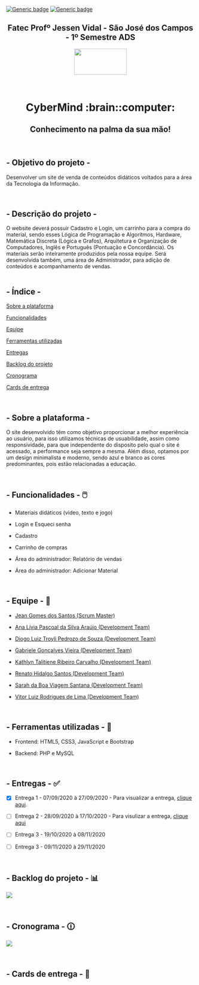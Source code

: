 
[![Generic badge](https://img.shields.io/badge/STATUS_DO_PROJETO-EM_ANDAMENTO-blue.svg)](https://shields.io/) 
[![Generic badge](https://img.shields.io/badge/SPRINT_ATUAL-SPRINT_1-blue.svg)](https://shields.io/)

<h2 text align="center">Fatec Profº Jessen Vidal - São José dos Campos - 1º Semestre ADS</h2>

<p align="center">
  <img  src="SPRINT 1/Código/assets/img/fatec-logo.png" width="140px" height="70px">
 </p>
 
 <br>
 
<h1 text align="center">CyberMind :brain::computer:</h1> 
<h2 text align="center">Conhecimento na palma da sua mão!</h2>

<br>

## - Objetivo do projeto -  
Desenvolver um site de venda de conteúdos didáticos voltados para a área da Tecnologia da Informação.

<br>


## - Descrição do projeto - 
 O website deverá possuir Cadastro e Login, um carrinho para a compra do material, sendo esses Lógica de Programação e Algoritmos, Hardware, Matemática Discreta (Lógica e Grafos), Arquitetura e Organização de Computadores, Inglês e Português (Pontuação e Concordância). Os materiais serão inteiramente produzidos pela nossa equipe. Será desenvolvida também, uma área de Administrador, para adição de conteúdos e acompanhamento de vendas.
<br />
<br />


## - Índice -
<a name="ancora"></a>

 [Sobre a plataforma](#ancora1)
 
 [Funcionalidades](#ancora2)
 
 [Equipe](#ancora3)
 
 [Ferramentas utilizadas](#ancora4)
 
 [Entregas](#ancora5)
 
 [Backlog do projeto](#ancora6)
 
 [Cronograma](#ancora7)
 
  [Cards de entrega](#ancora8)


<br />

<a id="ancora1"></a>
## - Sobre a plataforma - 
O site desenvolvido têm como objetivo proporcionar a melhor experiência ao usuário, para isso utilizamos técnicas de usuabilidade, assim como responsividade, para que independente do disposito pelo qual o site é acessado, a performance seja sempre a mesma. Além disso, optamos por um design minimalista e moderno, sendo azul e branco as cores predominantes, pois estão relacionadas a educação.  

<br />

<a id="ancora2"></a>
## - Funcionalidades - :computer_mouse:
* Materiais didáticos (vídeo, texto e jogo)

* Login e Esqueci senha
* Cadastro
* Carrinho de compras
* Área do administrador: Relatório de vendas
* Área do administrador: Adicionar Material

<br />

<a id="ancora3"></a>
## - Equipe - :busts_in_silhouette:

* [Jean Gomes dos Santos (Scrum Master)](https://github.com/jeangomes3)

* [Ana Lívia Pascoal da Silva Araújo (Development Team)](https://github.com/arapujo/)

* [Diogo Luiz Troyli Pedrozo de Souza (Development Team)](https://github.com/diogotroyli)

* [Gabriele Gonçalves Vieira (Development Team)](https://github.com/GabrieleGVieira)

* [Kathlyn Talitiene Ribeiro Carvalho (Development Team)](https://github.com/arapujo/pi_primeiro_semestre)

* [Renato Hidalgo Santos (Development Team)](https://github.com/renatohidalgo23)

* [Sarah da Boa Viagem Santana (Development Team)](https://github.com/Sarah781)

* [Vitor Luiz Rodrigues de Lima (Development Team)](https://github.com/VilRL)

<br />

<a id="ancora4"></a>
## - Ferramentas utilizadas - :hammer:

* Frontend: HTML5, CSS3, JavaScript e Bootstrap

* Backend: PHP e MySQL

<br />

<a id="ancora5"></a>
## - Entregas - :white_check_mark:

- [x] Entrega 1 - 07/09/2020 à 27/09/2020 - Para visualizar a entrega, [clique aqui](https://github.com/arapujo/pi_primeiro_semestre/tree/master/SPRINT%200).

- [ ] Entrega 2 - 28/09/2020 à 17/10/2020 - Para visulizar a entrega, [clique aqui](https://github.com/arapujo/pi_primeiro_semestre/tree/master/SPRINT%201)
- [ ] Entrega 3 - 19/10/2020 à 08/11/2020
- [ ] Entrega 3 - 09/11/2020 à 29/11/2020

<br />

<a id="ancora6"></a>
## - Backlog do projeto - :bar_chart:

<img  src="SPRINT 1/Código/assets/img/backlog-cybermind.png">

<a id="ancora7"></a>

<br />

## - Cronograma - :clock1230:

<img  src="SPRINT 1/Código/assets/img/cronograma.png">

<a id="ancora8"></a>

<br />

## - Cards de entrega - :page_facing_up:

